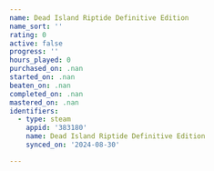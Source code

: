 ```yaml
---
name: Dead Island Riptide Definitive Edition
name_sort: ''
rating: 0
active: false
progress: ''
hours_played: 0
purchased_on: .nan
started_on: .nan
beaten_on: .nan
completed_on: .nan
mastered_on: .nan
identifiers:
  - type: steam
    appid: '383180'
    name: Dead Island Riptide Definitive Edition
    synced_on: '2024-08-30'

---
```

